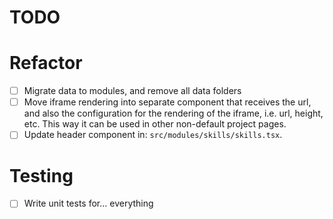 # TODO

# Refactor

- [ ] Migrate data to modules, and remove all data folders
- [ ] Move iframe rendering into separate component that receives the url, and also the configuration for the rendering of the iframe, i.e. url, height, etc. This way it can be used in other non-default project pages.
- [ ] Update header component in: `src/modules/skills/skills.tsx`.

# Testing

- [ ] Write unit tests for... everything
